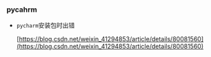 ### pycahrm

- `pycharm`安装包时出错

  [https://blog.csdn.net/weixin_41294853/article/details/80081560](https://blog.csdn.net/weixin_41294853/article/details/80081560)

